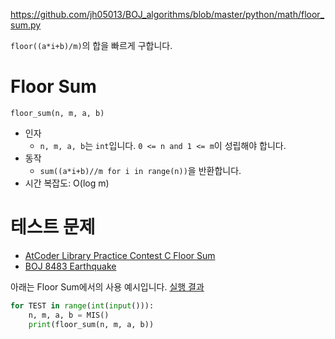 https://github.com/jh05013/BOJ_algorithms/blob/master/python/math/floor_sum.py

`floor((a*i+b)/m)`의 합을 빠르게 구합니다.

# Floor Sum
`floor_sum(n, m, a, b)`
- 인자
  - `n, m, a, b`는 `int`입니다. `0 <= n and 1 <= m`이 성립해야 합니다.
- 동작
  - `sum((a*i+b)//m for i in range(n))`을 반환합니다.
- 시간 복잡도: O(log m)

# 테스트 문제
- [AtCoder Library Practice Contest C Floor Sum](https://atcoder.jp/contests/practice2/submissions/22281032)
- [BOJ 8483 Earthquake](https://www.acmicpc.net/problem/8483)

아래는 Floor Sum에서의 사용 예시입니다. [실행 결과](https://atcoder.jp/contests/practice2/submissions/22281032)

```python
for TEST in range(int(input())):
    n, m, a, b = MIS()
    print(floor_sum(n, m, a, b))
```